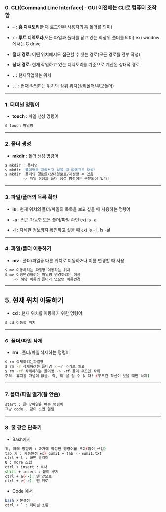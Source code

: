 ### 0. CLI(Command Line Interface) - GUI 이전에는 CLI로 컴퓨터 조작함



* `~` : **홈 디렉토리**(현재 로그인된 사용자의 홈 폴더를 의미)

* `/` : **루트 디렉토리**(모든 파일과 폴더를 담고 있는 최상위 폴더를 의미)  ex) window에서는 C drive



* **절대 경로**: 어떤 위치에서도 접근할 수 있는 경로(모든 경로를 전부 작성)

- **상대 경로**: 현재 작업하고 있는 디렉토리를 기준으로 계산된 상대적 경로

* `.` : 현재작업하는 위치

* `..` : 현재 작업하는 위치의 상위 위치(상위폴더/부모폴더)

  

---



### 1. 터미널 명령어

* **touch** : 파일 생성 명령어

```bash
$ touch 파일명
```



---



### 2. 폴더 생성

* **mkdir** : 폴더 생성 명령어

```bash
$ mkdir : 폴더명
$ mkdir '폴더명을 띄워쓰고 싶을 때 따옴표로 작성' 
$ mkdir  폴더의 경로를/상대경로로/지정할 수 있음
	   	-> 파일 생성과 폴더 생성 명령어는 구분되어 있다!
```



---



### 3. 파일/폴더의 목록 확인 

* **ls** : 현재 위치의 폴더/파일의 목록을 보고 싶을 때 사용하는 명령어

* **-a** : 접근 가능한 모든 폴더/파일 확인 ex) ls -a

* **-l** : 자세한 정보까지 확인하고 싶을 때 ex) ls - l, ls -al

  

---



### 4. 파일/폴더 이동하기

* **mv** : 폴더/파일을 다른 위치로 이동하거나 이름 변경할 때 사용

```bash
$ mv 이동하려는 파일명 이동하는 위치
$ mv 이름변경하려는 파일명 변경하려는 이름 
	-> 해당 이름의 폴더가 없으면 이름변경
```



---



## 5. 현재 위치 이동하기

* **cd** : 현재 위치를 이동하기 위한 명령어

```bash
$ cd 이동할 위치
```



---



### 6. 폴더/파일 삭제

* **rm** : 폴더/파일 삭제하는 명령어

```bash
$ rm 삭제하려는파일명
$ rm -r 삭제하려는 폴더명 ->-r 추가로 필요
$ rm -rf 삭제하려는 폴더명 -> -rf 폴더 무조건 삭제
주의: 휴지통 개념이 없음. 즉, 되 살 릴 수 없 다! (무조건 확신이 있을 때만 삭제)
```



---



### 7. 폴더/파일 열기(잘 안씀)

```bash
start : 폴더/파일을 여는 명령어
그냥 code . 같이 쓰면 열림
```



---



### 8. 꿀 같은 단축키

* Bash에서

```bash
위, 아래 방향키 : 과거에 작성한 명령어를 조회(많이 쓰임)
tab 키 : 자동완성 ex) gumi1 + tab -> gumi1.txt
ctrl + l : 화면 클리어
Q : more 스킵
ctrl + insert : 복사
shift + insert : 붙여 넣기
ctrl + a(<-): 맨 앞으로
ctrl + e(->): 맨 뒤로
```

* Code 에서

```bash
bash 기본설정
ctrl + ` : 터미널 소환
```


